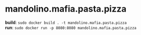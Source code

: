 # mandolino.mafia.pasta.pizza  
**build**: `sudo docker build . -t mandolino.mafia.pasta.pizza`  
**run**: `sudo docker run -p 8080:8080 mandolino.mafia.pasta.pizza`